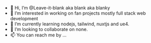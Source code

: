 - 👋 Hi, I’m @Leave-it-blank aka blank aka blanky
- 👀 I’m interested in working on fan projects mostly full stack web development
- 🌱 I’m currently learning nodejs, tailwind, nuxtjs and ue4.
- 💞️ I’m looking to collaborate on none.
- 📫 You can reach me by ...

<!---
Leave-it-blank/Leave-it-blank is a ✨ special ✨ repository because its `README.md` (this file) appears on your GitHub profile.
You can click the Preview link to take a look at your changes.
--->

